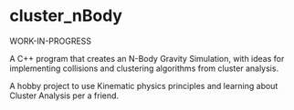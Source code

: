 # cluster_nBody

WORK-IN-PROGRESS

A C++ program that creates an N-Body Gravity Simulation, with ideas for implementing collisions and clustering algorithms from cluster analysis. 

A hobby project to use Kinematic physics principles and learning about Cluster Analysis per a friend.
